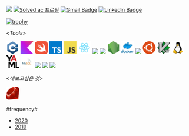 <a href="https://hits.seeyoufarm.com"><img src="https://hits.seeyoufarm.com/api/count/incr/badge.svg?url=https%3A%2F%2Fgithub.com%2Fmooner92%2Fhit-counter&count_bg=%23CD00FF&title_bg=%23555555&icon=bloglovin.svg&icon_color=%23E7E7E7&title=Hit+Badge&edge_flat=false"/></a>
[![Solved.ac
프로필](http://mazassumnida.wtf/api/mini/generate_badge?boj=mooner92)](https://solved.ac/mooner92)
[![Gmail Badge](https://img.shields.io/badge/-Gmail-d14836?style=flat-square&logo=Gmail&logoColor=white&link=mailto:chlaudgjs0989@gmail.com)](mailto:chlaudgjs0989@gmail.com)
[![Linkedin Badge](https://img.shields.io/badge/-LinkedIn-blue?style=flat-square&logo=Linkedin&logoColor=white&link=https://www.linkedin.com/in/myeongheon-choi-a4b007232/)](https://www.linkedin.com/in/myeongheon-choi-a4b007232/)


<!--
<div align="left">
	<a href="https://solved.ac/mooner92" target="_blank"><img src="http://mazassumnida.wtf/api/v2/generate_badge?boj=mooner92" alt="solved.ac profile"/></a>
	<a href="https://solved.ac/mooner92" target="_blank"><img src="http://mazandi.herokuapp.com/api?handle=mooner92" alt="mazandi profile"/></a>

</div>
-->
<!--
[![Solved.ac프로필](http://mazassumnida.wtf/api/mini/generate_badge?boj={mooner92})](https://solved.ac/{mooner92})
-->
<!-- ![utilForever's solved.ac stats](https://github-readme-solvedac.hyp3rflow.vercel.app/api/?handle=mooner92) -->

<!--[![Solved.ac프로필](http://mazassumnida.wtf/api/v2/generate_badge?boj={mooner92})](https://solved.ac/{mooner92})-->
[![trophy](https://github-profile-trophy.vercel.app/?username=mooner92&theme=juicyfreshk&row=1&column=2)](https://github.com/ryo-ma/github-profile-trophy)
<!--
[![Top Langs](https://github-readme-stats.vercel.app/api/top-langs/?username=mooner92&layout=compact&langs_count=8)](https://github.com/anuraghazra/github-readme-stats)
--><!-- <a href="https://opgc.me/#/users/mooner92" target="_blank"><img src="https://api.opgc.me/githubs/users/mooner92/tag/?theme=prism" /></a> -->
<!-- [![streak](https://github-readme-streak-stats.herokuapp.com/?user=mooner92&theme=calm)](https://github.com/mooner92) -->
<!-- [![GitHub Streak](http://github-readme-streak-stats.herokuapp.com?user=mooner92&theme=neon-dark&locale=ja&background=141414&stroke=C022DD&border=600000&ring=0014DD&fire=DD0000&currStreakNum=DADD00&sideNums=7BFDFF&currStreakLabel=AFDD69&sideLabels=DD7B0E&dates=13FF00)](https://git.io/streak-stats)-->

<!-- ![Statistics](https://github-readme-stats.vercel.app/api?username=mooner92&show_icons=true) -->

<!-- ![Github Graph](https://activity-graph.herokuapp.com/graph?username=mooner92&area=false&theme=xcode&hide_border=true) -->

<_Tools_>

<code><img height="35" src="https://raw.githubusercontent.com/github/explore/80688e429a7d4ef2fca1e82350fe8e3517d3494d/topics/cpp/cpp.png"></code>
<code><img height="35" src="https://raw.githubusercontent.com/github/explore/80688e429a7d4ef2fca1e82350fe8e3517d3494d/topics/kotlin/kotlin.png"></code>
<code><img height="35" src="https://raw.githubusercontent.com/github/explore/80688e429a7d4ef2fca1e82350fe8e3517d3494d/topics/swift/swift.png"></code>
<code><img height="35" src="https://raw.githubusercontent.com/github/explore/80688e429a7d4ef2fca1e82350fe8e3517d3494d/topics/typescript/typescript.png"></code>
<code><img height="35" src="https://raw.githubusercontent.com/github/explore/80688e429a7d4ef2fca1e82350fe8e3517d3494d/topics/javascript/javascript.png"></code>
<code><img height="35" src="https://raw.githubusercontent.com/github/explore/80688e429a7d4ef2fca1e82350fe8e3517d3494d/topics/react/react.png"></code>
<code><img height="35" src="https://static-00.iconduck.com/assets.00/flutter-original-icon-1655x2048-tldk79w8.png"></code>
<code><img height="35" src="https://upload.wikimedia.org/wikipedia/commons/thumb/a/a8/NestJS.svg/1200px-NestJS.svg.png"></code>
<code><img height="35" src="https://raw.githubusercontent.com/github/explore/80688e429a7d4ef2fca1e82350fe8e3517d3494d/topics/nodejs/nodejs.png"></code>
<code><img height="35" src="https://raw.githubusercontent.com/github/explore/80688e429a7d4ef2fca1e82350fe8e3517d3494d/topics/docker/docker.png"></code>
<code><img height="35" src="https://mblogthumb-phinf.pstatic.net/MjAyMDAzMDhfOTkg/MDAxNTgzNjc5MTM1NjA1.wuX_qwdtmZrZ1dEVNyn1LgjmBCyK3TVIAo0nW1iD1Log.nlRqKrVJzqkKld5KvBVVQwJmF_6df5N-FLYWgpvjTZYg.PNG.alice_k106/스크린샷_2020-03-08_오후_11.46.49.png?type=w420"></code>
<code><img height="35" src="https://raw.githubusercontent.com/github/explore/80688e429a7d4ef2fca1e82350fe8e3517d3494d/topics/ubuntu/ubuntu.png"></code>
<code><img height="35" src="https://raw.githubusercontent.com/github/explore/80688e429a7d4ef2fca1e82350fe8e3517d3494d/topics/vim/vim.png"></code>
<code><img height="35" src="https://raw.githubusercontent.com/github/explore/80688e429a7d4ef2fca1e82350fe8e3517d3494d/topics/linux/linux.png"></code>
<code><img height="35" src="https://raw.githubusercontent.com/github/explore/80688e429a7d4ef2fca1e82350fe8e3517d3494d/topics/yaml/yaml.png"></code>
<code><img height="35" src="https://raw.githubusercontent.com/github/explore/80688e429a7d4ef2fca1e82350fe8e3517d3494d/topics/mysql/mysql.png"></code>
<code><img height="35" src="https://encrypted-tbn0.gstatic.com/images?q=tbn:ANd9GcScv1NmvewJnD4-bgs9Tstgy9qOpqTzmPUlyuUuv9SjvAGDTrLlMt_jaPgMXTJU1V0kX8w&usqp=CAU"></code>
<code><img height="35" src="https://conceptdraw.com/a3134c3/p7/preview/640/pict--amazon-rds-aws-database---vector-stencils-library.png--diagram-flowchart-example.png"></code>
<code><img height="35" src="https://www.softexia.com/wp-content/uploads/2019/04/Apache-HTTP-Server-256x256.png"></code>



<_해보고싶은 것_>

<code><img height="35" src="https://raw.githubusercontent.com/github/explore/80688e429a7d4ef2fca1e82350fe8e3517d3494d/topics/ruby/ruby.png"></code>



#frequency#

* [2020](./mooner92-2020.stl)
* [2019](./mooner92-2019.stl)






